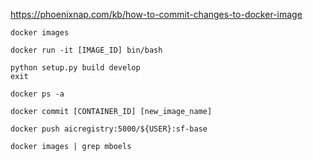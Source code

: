 https://phoenixnap.com/kb/how-to-commit-changes-to-docker-image

  ```
  docker images
  ```
  
  ```
  docker run -it [IMAGE_ID] bin/bash
  ```
  
  ```
  python setup.py build develop
  exit
  ```
  
  ```
  docker ps -a
  ```
  
  ```
  docker commit [CONTAINER_ID] [new_image_name]
  ```
  
  
  ```
  docker push aicregistry:5000/${USER}:sf-base
  ```
  
  
  ```
  docker images | grep mboels
  ```
  
  
